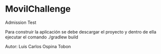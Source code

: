 # MovilChallenge
Admission Test

Para construir la aplicación se debe descargar el proyecto y dentro de ella ejecutar el comando ./gradlew build 

Autor:
Luis Carlos Ospina Tobon
